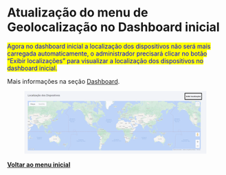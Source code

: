 # Atualização do menu de Geolocalização no Dashboard inicial

<mark style="color:blue;">Agora no dashboard inicial a localização dos dispositivos não será mais carregada automaticamente, o administrador precisará clicar no botão “Exibir localizações” para visualizar a localização dos dispositivos no dashboard inicial.</mark>

Mais informações na seção [Dashboard](../../portal/dashboard.md).

<figure><img src="../../../.gitbook/assets/image (184).png" alt=""><figcaption></figcaption></figure>

[**Voltar ao menu inicial**](./)

